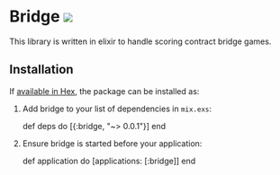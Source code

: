 # Bridge ![](https://travis-ci.org/chingor13/bridge.svg?branch=master)

This library is written in elixir to handle scoring contract bridge games.

## Installation

If [available in Hex](https://hex.pm/docs/publish), the package can be installed as:

  1. Add bridge to your list of dependencies in `mix.exs`:

        def deps do
          [{:bridge, "~> 0.0.1"}]
        end

  2. Ensure bridge is started before your application:

        def application do
          [applications: [:bridge]]
        end
